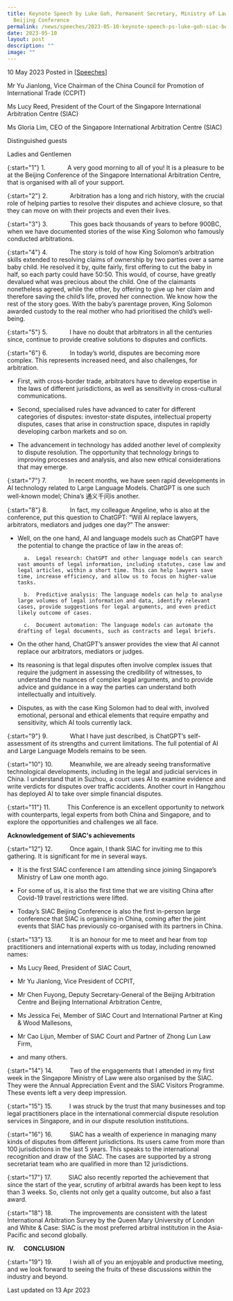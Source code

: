 ```yaml
---
title: Keynote Speech by Luke Goh, Permanent Secretary, Ministry of Law, at SIAC
  Beijing Conference
permalink: /news/speeches/2023-05-10-keynote-speech-ps-luke-goh-siac-beijing-conference/
date: 2023-05-10
layout: post
description: ""
image: ""
---
```

10 May 2023 Posted in [[Speeches](/news/speeches)]

Mr Yu Jianlong, Vice Chairman of the
China Council for Promotion of International Trade (CCPIT)

Ms Lucy Reed, President of the 
Court of the Singapore International Arbitration Centre (SIAC) 

Ms Gloria Lim, CEO of the 
Singapore International Arbitration Centre (SIAC)

Distinguished guests

Ladies and Gentlemen


{:start="1"}
1.&nbsp;&nbsp;&nbsp;&nbsp;&nbsp;&nbsp;&nbsp;&nbsp;&nbsp;&nbsp;&nbsp;&nbsp; A very good morning to all of you!  It is a pleasure to be at the Beijing Conference of the Singapore International Arbitration Centre, that is organised with all of your support.

{:start="2"}
2.&nbsp;&nbsp;&nbsp;&nbsp;&nbsp;&nbsp;&nbsp;&nbsp;&nbsp;&nbsp;&nbsp;&nbsp; Arbitration has a long and rich history, with the crucial role of helping parties to resolve their disputes and achieve closure, so that they can move on with their projects and even their lives. 

{:start="3"}
3.&nbsp;&nbsp;&nbsp;&nbsp;&nbsp;&nbsp;&nbsp;&nbsp;&nbsp;&nbsp;&nbsp;&nbsp; This goes back thousands of years to before 900BC, when we have documented stories of the wise King Solomon who famously conducted arbitrations. 


{:start="4"}
4.&nbsp;&nbsp;&nbsp;&nbsp;&nbsp;&nbsp;&nbsp;&nbsp;&nbsp;&nbsp;&nbsp;&nbsp; The story is told of how King Solomon’s arbitration skills extended to resolving claims of ownership by two parties over a same baby child. He resolved it by, quite fairly, first offering to cut the baby in half, so each party could have 50:50. This would, of course, have greatly devalued what was precious about the child. One of the claimants nonetheless agreed, while the other, by offering to give up her claim and therefore saving the child’s life, proved her connection. We know how the rest of the story goes. With the baby’s parentage proven, King Solomon awarded custody to the real mother who had prioritised the child’s well-being. 


{:start="5"}
5.&nbsp;&nbsp;&nbsp;&nbsp;&nbsp;&nbsp;&nbsp;&nbsp;&nbsp;&nbsp;&nbsp;&nbsp; I have no doubt that arbitrators in all the centuries since, continue to provide creative solutions to disputes and conflicts.  


{:start="6"}
6.&nbsp;&nbsp;&nbsp;&nbsp;&nbsp;&nbsp;&nbsp;&nbsp;&nbsp;&nbsp;&nbsp;&nbsp; In today’s world, disputes are becoming more complex. This represents increased need, and also challenges, for arbitration.

* First, with cross-border trade, arbitrators have to develop expertise in the laws of different jurisdictions, as well as sensitivity in cross-cultural communications.

* Second, specialised rules have advanced to cater for different categories of disputes: investor-state disputes, intellectual property disputes, cases that arise in construction space, disputes in rapidly developing carbon markets and so on. 

* The advancement in technology has added another level of complexity to dispute resolution. The opportunity that technology brings to improving processes and analysis, and also new ethical considerations that may emerge.

{:start="7"}
7.&nbsp;&nbsp;&nbsp;&nbsp;&nbsp;&nbsp;&nbsp;&nbsp;&nbsp;&nbsp;&nbsp;&nbsp; In recent months, we have seen rapid developments in AI technology related to Large Language Models. ChatGPT is one such well-known model; China’s 通义千问is another. 

{:start="8"}
8.&nbsp;&nbsp;&nbsp;&nbsp;&nbsp;&nbsp;&nbsp;&nbsp;&nbsp;&nbsp;&nbsp;&nbsp; In fact, my colleague Angeline, who is also at the conference, put this question to ChatGPT: “Will AI replace lawyers, arbitrators, mediators and judges one day?” The answer: 

* Well, on the one hand, AI and language models such as ChatGPT have the potential to change the practice of law in the areas of:

		a.	Legal research: ChatGPT and other language models can search vast amounts of legal information, including statutes, case law and legal articles, within a short time. This can help lawyers save time, increase efficiency, and allow us to focus on higher-value tasks. 

		b.	Predictive analysis: The language models can help to analyse large volumes of legal information and data, identify relevant cases, provide suggestions for legal arguments, and even predict likely outcome of cases. 

		c.	Document automation: The language models can automate the drafting of legal documents, such as contracts and legal briefs. 

* On the other hand, ChatGPT’s answer provides the view that AI cannot replace our arbitrators, mediators or judges. 

* Its reasoning is that legal disputes often involve complex issues that require the judgment in assessing the credibility of witnesses, to understand the nuances of complex legal arguments, and to provide advice and guidance in a way the parties can understand both intellectually and intuitively. 

* Disputes, as with the case King Solomon had to deal with, involved emotional, personal and ethical elements that require empathy and sensitivity, which AI tools currently lack. 


{:start="9"}
9.&nbsp;&nbsp;&nbsp;&nbsp;&nbsp;&nbsp;&nbsp;&nbsp;&nbsp;&nbsp;&nbsp;&nbsp; What I have just described, is ChatGPT’s self-assessment of its strengths and current limitations. The full potential of AI and Large Language Models remains to be seen. 


{:start="10"}
10.&nbsp;&nbsp;&nbsp;&nbsp;&nbsp;&nbsp;&nbsp;&nbsp;&nbsp; Meanwhile, we are already seeing transformative technological developments, including in the legal and judicial services in China. I understand that in Suzhou, a court uses AI to examine evidence and write verdicts for disputes over traffic accidents. Another court in Hangzhou has deployed AI to take over simple financial disputes. 


{:start="11"}
11.&nbsp;&nbsp;&nbsp;&nbsp;&nbsp;&nbsp;&nbsp;&nbsp;&nbsp; This Conference is an excellent opportunity to network with counterparts, legal experts from both China and Singapore, and to explore the opportunities and challenges we all face. 

**Acknowledgement of SIAC's achievements**

{:start="12"}
12.&nbsp;&nbsp;&nbsp;&nbsp;&nbsp;&nbsp;&nbsp;&nbsp;&nbsp; Once again, I thank SIAC for inviting me to this gathering.  It is significant for me in several ways. 

* It is the first SIAC conference I am attending since joining Singapore’s Ministry of Law one month ago.

* For some of us, it is also the first time that we are visiting China after Covid-19 travel restrictions were lifted. 

* Today’s SIAC Beijing Conference is also the first in-person large conference that SIAC is organising in China, coming after the joint events that SIAC has previously co-organised with its partners in China.  


{:start="13"}
13.&nbsp;&nbsp;&nbsp;&nbsp;&nbsp;&nbsp;&nbsp;&nbsp;&nbsp; It is an honour for me to meet and hear from top practitioners and international experts with us today, including renowned names: 

* Ms Lucy Reed, President of SIAC Court, 

* Mr Yu Jianlong, Vice President of CCPIT, 

* Mr Chen Fuyong, Deputy Secretary-General of the Beijing Arbitration Centre and Beijing International Arbitration Centre, 

* Ms Jessica Fei, Member of SIAC Court and International Partner at King &amp; Wood Mallesons, 

* Mr Cao Lijun, Member of SIAC Court and Partner of Zhong Lun Law Firm,  

* and many others.


{:start="14"}
14.&nbsp;&nbsp;&nbsp;&nbsp;&nbsp;&nbsp;&nbsp;&nbsp;&nbsp; Two of the engagements that I attended in my first week in the Singapore Ministry of Law were also organised by the SIAC.  They were the Annual Appreciation Event and the SIAC Visitors Programme. These events left a very deep impression. 

{:start="15"}
15.&nbsp;&nbsp;&nbsp;&nbsp;&nbsp;&nbsp;&nbsp;&nbsp;&nbsp; I was struck by the trust that many businesses and top legal practitioners place in the international commercial dispute resolution services in Singapore, and in our dispute resolution institutions.

{:start="16"}
16.&nbsp;&nbsp;&nbsp;&nbsp;&nbsp;&nbsp;&nbsp;&nbsp;&nbsp; SIAC has a wealth of experience in managing many kinds of disputes from different jurisdictions. Its users came from more than 100 jurisdictions in the last 5 years. This speaks to the international recognition and draw of the SIAC. The cases are supported by a strong secretariat team who are qualified in more than 12 jurisdictions.

{:start="17"}
17.&nbsp;&nbsp;&nbsp;&nbsp;&nbsp;&nbsp;&nbsp;&nbsp;&nbsp; SIAC also recently reported the achievement that since the start of the year, scrutiny of arbitral awards has been kept to less than 3 weeks. So, clients not only get a quality outcome, but also a fast award.


{:start="18"}
18.&nbsp;&nbsp;&nbsp;&nbsp;&nbsp;&nbsp;&nbsp;&nbsp;&nbsp; The improvements are consistent with the latest International Arbitration Survey by the Queen Mary University of London and White &amp; Case: SIAC is the most preferred arbitral institution in the Asia-Pacific and second globally.


**IV.&nbsp; &nbsp;&nbsp;&nbsp; CONCLUSION**

{:start="19"}
19.&nbsp;&nbsp;&nbsp;&nbsp;&nbsp;&nbsp;&nbsp;&nbsp;&nbsp; I wish all of you an enjoyable and productive meeting, and we look forward to seeing the fruits of these discussions within the industry and beyond.



<p class="right-side-updated">Last updated on 13 Apr 2023</p>